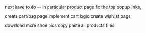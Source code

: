 next have to do -- 
in particular product page
fix the top popup links, 

create cart/bag page
implement cart logic
create wishlist page

download more shoe pics
copy paste all products files